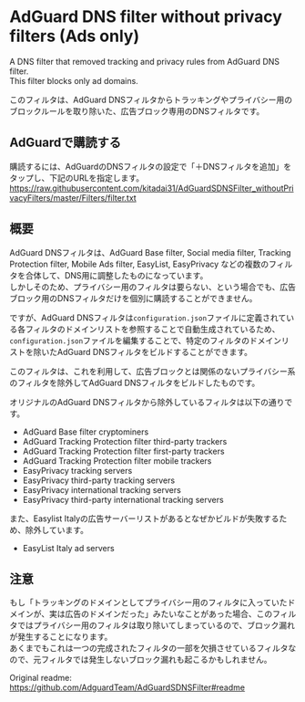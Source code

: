 # AdGuard DNS filter without privacy filters (Ads only)
A DNS filter that removed tracking and privacy rules from AdGuard DNS filter.  
This filter blocks only ad domains.

このフィルタは、AdGuard DNSフィルタからトラッキングやプライバシー用のブロックルールを取り除いた、広告ブロック専用のDNSフィルタです。  

## AdGuardで購読する
購読するには、AdGuardのDNSフィルタの設定で「＋DNSフィルタを追加」をタップし、下記のURLを指定します。  
https://raw.githubusercontent.com/kitadai31/AdGuardSDNSFilter_withoutPrivacyFilters/master/Filters/filter.txt

## 概要
AdGuard DNSフィルタは、AdGuard Base filter, Social media filter, Tracking Protection filter, Mobile Ads filter, EasyList, EasyPrivacy などの複数のフィルタを合体して、DNS用に調整したものになっています。  
しかしそのため、プライバシー用のフィルタは要らない、という場合でも、広告ブロック用のDNSフィルタだけを個別に購読することができません。

ですが、AdGuard DNSフィルタは`configuration.json`ファイルに定義されている各フィルタのドメインリストを参照することで自動生成されているため、`configuration.json`ファイルを編集することで、特定のフィルタのドメインリストを除いたAdGuard DNSフィルタをビルドすることができます。  

このフィルタは、これを利用して、広告ブロックとは関係のないプライバシー系のフィルタを除外してAdGuard DNSフィルタをビルドしたものです。

オリジナルのAdGuard DNSフィルタから除外しているフィルタは以下の通りです。
* AdGuard Base filter cryptominers
* AdGuard Tracking Protection filter third-party trackers
* AdGuard Tracking Protection filter first-party trackers
* AdGuard Tracking Protection filter mobile trackers
* EasyPrivacy tracking servers
* EasyPrivacy third-party tracking servers
* EasyPrivacy international tracking servers
* EasyPrivacy third-party international tracking servers

また、Easylist Italyの広告サーバーリストがあるとなぜかビルドが失敗するため、除外しています。
* EasyList Italy ad servers

## 注意
もし「トラッキングのドメインとしてプライバシー用のフィルタに入っていたドメインが、実は広告のドメインだった」みたいなことがあった場合、このフィルタではプライバシー用のフィルタは取り除いてしまっているので、ブロック漏れが発生することになります。  
あくまでもこれは一つの完成されたフィルタの一部を欠損させているフィルタなので、元フィルタでは発生しないブロック漏れも起こるかもしれません。

Original readme:
https://github.com/AdguardTeam/AdGuardSDNSFilter#readme
